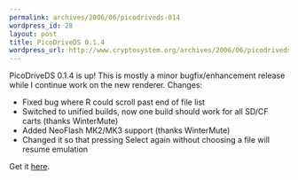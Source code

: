 ```yaml
--- 
permalink: archives/2006/06/picodriveds-014
wordpress_id: 28
layout: post
title: PicoDriveDS 0.1.4
wordpress_url: http://www.cryptosystem.org/archives/2006/06/picodriveds-014/
---
```

PicoDriveDS 0.1.4 is up! This is mostly a minor bugfix/enhancement release while I continue work on the new renderer. Changes:

   * Fixed bug where R could scroll past end of file list
   * Switched to unified builds, now one build should work for all SD/CF carts (thanks WinterMute)
   * Added NeoFlash MK2/MK3 support (thanks WinterMute)
   * Changed it so that pressing Select again without choosing a file will resume emulation

Get it [here](http://www.cryptosystem.org/projects/nds/picodriveds-0.1.4/).
